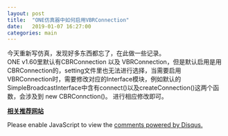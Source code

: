 ```yaml
---
layout: post
title:  "ONE仿真器中如何启用VBRConnection"
date:   2019-01-07 16:27:00
categories: main
---
```


今天重新写仿真，发现好多东西都忘了，在此做一些记录。<br>
ONE v1.60里默认有CBRConnection 以及 VBRConnection，但是默认启用是用CBRConnection的，setting文件里也无法进行选择，当需要启用VBRConnection时，需要修改对应的Interface模块，例如默认的SimpleBroadcastInterface中含有connect()以及createConnection()这两个函数，会涉及到 new CBRConnction()。 进行相应修改即可。
<br>

[**相关推荐网站**](http://sparkandshine.net/en/the-one-use-notes-directory/)

<div id="disqus_thread"></div>
<script>

/**
*  RECOMMENDED CONFIGURATION VARIABLES: EDIT AND UNCOMMENT THE SECTION BELOW TO INSERT DYNAMIC VALUES FROM YOUR PLATFORM OR CMS.
*  LEARN WHY DEFINING THESE VARIABLES IS IMPORTANT: https://disqus.com/admin/universalcode/#configuration-variables*/
/*
var disqus_config = function () {
this.page.url = PAGE_URL;  // Replace PAGE_URL with your page's canonical URL variable
this.page.identifier = PAGE_IDENTIFIER; // Replace PAGE_IDENTIFIER with your page's unique identifier variable
};
*/
(function() { // DON'T EDIT BELOW THIS LINE
var d = document, s = d.createElement('script');
s.src = 'https://nathendrake.disqus.com/embed.js';
s.setAttribute('data-timestamp', +new Date());
(d.head || d.body).appendChild(s);
})();
</script>
<noscript>Please enable JavaScript to view the <a href="https://disqus.com/?ref_noscript">comments powered by Disqus.</a></noscript>
